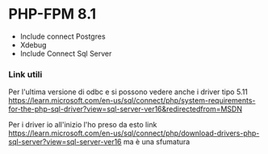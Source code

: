 # PHP-FPM 8.1

- Include connect Postgres
- Xdebug
- Include Connect Sql Server

### Link utili

Per l'ultima versione di odbc e si possono vedere anche i driver tipo 5.11
https://learn.microsoft.com/en-us/sql/connect/php/system-requirements-for-the-php-sql-driver?view=sql-server-ver16&redirectedfrom=MSDN

Per i driver io all'inizio l'ho preso da esto
link https://learn.microsoft.com/en-us/sql/connect/php/download-drivers-php-sql-server?view=sql-server-ver16 ma è una
sfumatura